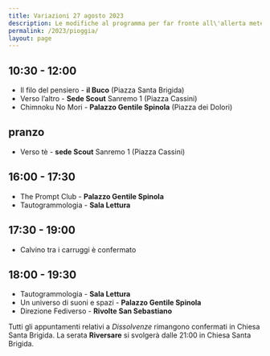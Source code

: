 ```yaml
---
title: Variazioni 27 agosto 2023
description: Le modifiche al programma per far fronte all\'allerta meteo di domenica 27 agosto 2023
permalink: /2023/pioggia/
layout: page
---
```


## 10:30 - 12:00 
- Il filo del pensiero - **il Buco** (Piazza Santa Brigida)
- Verso l’altro - **Sede Scout** Sanremo 1 (Piazza Cassini)
- Chimnoku No Mori - **Palazzo Gentile Spinola** (Piazza dei Dolori)

## pranzo
- Verso tè - **sede Scout** Sanremo 1 (Piazza Cassini)

## 16:00 - 17:30
- The Prompt Club - **Palazzo Gentile Spinola**
- Tautogrammologia - **Sala Lettura**

## 17:30 - 19:00
- Calvino tra i carruggi è confermato

## 18:00 - 19:30
- Tautogrammologia - **Sala Lettura**
- Un universo di suoni e spazi - **Palazzo Gentile Spinola**
- Direzione Fediverso - **Rivolte San Sebastiano**

Tutti gli appuntamenti relativi a *Dissolvenze* rimangono confermati in Chiesa Santa Brigida.
La serata **Riversare** si svolgerà dalle 21:00 in Chiesa Santa Brigida.
